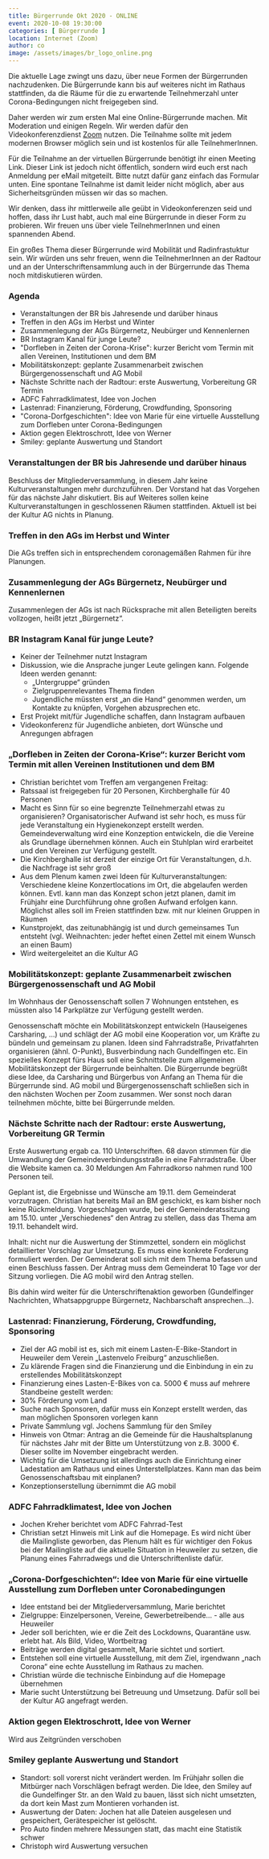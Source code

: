 ```yaml
---
title: Bürgerrunde Okt 2020 - ONLINE
event: 2020-10-08 19:30:00
categories: [ Bürgerrunde ]
location: Internet (Zoom)
author: co
image: /assets/images/br_logo_online.png
---
```

Die aktuelle Lage zwingt uns dazu, über neue Formen der Bürgerrunden nachzudenken. Die Bürgerrunde kann bis auf weiteres nicht im Rathaus stattfinden, da die Räume für die zu erwartende Teilnehmerzahl unter Corona-Bedingungen nicht freigegeben sind. 

Daher werden wir zum ersten Mal eine Online-Bürgerrunde machen. Mit Moderation und einigen Regeln. 
Wir werden dafür den Videokonferenzdienst [Zoom](https://zoom.us/) nutzen. Die Teilnahme sollte mit jedem modernen Browser möglich sein und ist kostenlos für alle TeilnehmerInnen. 

Für die Teilnahme an der virtuellen Bürgerrunde benötigt ihr einen Meeting Link. Dieser Link ist jedoch nicht öffentlich, sondern wird euch erst nach Anmeldung per eMail mitgeteilt. Bitte nutzt dafür ganz einfach das Formular unten. Eine spontane Teilnahme ist damit leider nicht möglich, aber aus Sicherheitsgründen müssen wir das so machen.

Wir denken, dass ihr mittlerweile alle geübt in Videokonferenzen seid und hoffen, dass ihr Lust habt, auch mal eine Bürgerrunde in dieser Form zu probieren. Wir freuen uns über viele TeilnehmerInnen und einen spannenden Abend. 

Ein großes Thema dieser Bürgerrunde wird Mobilität und Radinfrastuktur sein. Wir würden uns sehr freuen, wenn die TeilnehmerInnen an der Radtour und an der Unterschriftensammlung auch in der Bürgerrunde das Thema noch mitdiskutieren würden. 

### Agenda

* Veranstaltungen der BR bis Jahresende und darüber hinaus 
* Treffen in den AGs im Herbst und Winter 
* Zusammenlegung der AGs Bürgernetz, Neubürger und Kennenlernen
* BR Instagram Kanal für junge Leute?
* "Dorfleben in Zeiten der Corona-Krise": kurzer Bericht vom Termin mit allen Vereinen, Institutionen und dem BM 
* Mobilitätskonzept: geplante Zusammenarbeit zwischen Bürgergenossenschaft und AG Mobil 
* Nächste Schritte nach der Radtour: erste Auswertung, Vorbereitung GR Termin
* ADFC Fahrradklimatest, Idee von Jochen
* Lastenrad: Finanzierung, Förderung, Crowdfunding, Sponsoring 
* "Corona-Dorfgeschichten": Idee von Marie für eine virtuelle Ausstellung zum Dorfleben unter Corona-Bedingungen 
* Aktion gegen Elektroschrott, Idee von Werner
* Smiley: geplante Auswertung und Standort 

<!--
### Anmeldung

Hier meldet ihr euch zur Bürgerrunde an. Der Zoom Link kommt per eMail.

<form name="brokt2020" class="form-horizontal" method="POST" data-netlify="true" action="/thankyou">
<fieldset>

<div class="form-group">
  <label class="col-md-12 control-label" for="name"><strong>Name</strong></label>  
  <div class="col-md-12">
  <input id="name" name="name" type="text" placeholder="" class="form-control input-md" required>
    
  </div>
</div>

<div class="form-group">
  <label class="col-md-12 control-label" for="email"><strong>eMail Adresse</strong></label>  
  <div class="col-md-12">
  <input id="email" name="email" type="email" placeholder="" class="form-control input-md" required>
    
  </div>
</div>

<div class="form-group">
  <div class="col-md-12">
    <button id="absenden" name="absenden" class="btn btn-primary">Anmeldung</button>
  </div>
</div>

</fieldset>
</form>
-->

### Veranstaltungen der BR bis Jahresende und darüber hinaus

Beschluss der Mitgliederversammlung, in diesem Jahr keine Kulturveranstaltungen mehr durchzuführen. Der Vorstand hat das Vorgehen für das nächste Jahr diskutiert. Bis auf Weiteres sollen keine Kulturveranstaltungen in geschlossenen Räumen stattfinden. Aktuell ist bei der Kultur AG nichts in Planung.

### Treffen in den AGs im Herbst und Winter

Die AGs treffen sich in entsprechendem coronagemäßen Rahmen für ihre Planungen.

### Zusammenlegung der AGs Bürgernetz, Neubürger und Kennenlernen

Zusammenlegen der AGs ist nach Rücksprache mit allen Beteiligten bereits vollzogen, heißt jetzt „Bürgernetz“.

### BR Instagram Kanal für junge Leute?

* Keiner der Teilnehmer nutzt Instagram
* Diskussion, wie die Ansprache junger Leute gelingen kann. Folgende Ideen werden genannt:
  * „Untergruppe“ gründen
  * Zielgruppenrelevantes Thema finden
  * Jugendliche müssten erst „an die Hand“ genommen werden, um Kontakte zu knüpfen, Vorgehen abzusprechen etc.
* Erst Projekt mit/für Jugendliche schaffen, dann Instagram aufbauen
* Videokonferenz für Jugendliche anbieten, dort Wünsche und Anregungen abfragen

### „Dorfleben in Zeiten der Corona-Krise“: kurzer Bericht vom Termin mit allen Vereinen Institutionen und dem BM 

* Christian berichtet vom Treffen am vergangenen Freitag:
* Ratssaal ist freigegeben für 20 Personen, Kirchberghalle für 40 Personen
* Macht es Sinn für so eine begrenzte Teilnehmerzahl etwas zu organisieren? Organisatorischer Aufwand ist sehr hoch, es muss für jede Veranstaltung ein Hygienekonzept erstellt werden. Gemeindeverwaltung wird eine Konzeption entwickeln, die die Vereine als Grundlage übernehmen können. Auch ein Stuhlplan wird erarbeitet und den Vereinen zur Verfügung gestellt.
* Die Kirchberghalle ist derzeit der einzige Ort für Veranstaltungen, d.h. die Nachfrage ist sehr groß
* Aus dem Plenum kamen zwei Ideen für Kulturveranstaltungen: Verschiedene kleine Konzertlocations im Ort, die abgelaufen werden können. Evtl. kann man das Konzept schon jetzt planen, damit im Frühjahr eine Durchführung ohne großen Aufwand erfolgen kann. Möglichst alles soll im Freien stattfinden bzw. mit nur kleinen Gruppen in Räumen
* Kunstprojekt, das zeitunabhängig ist und durch gemeinsames Tun entsteht (vgl. Weihnachten: jeder heftet einen Zettel mit einem Wunsch an einen Baum)
* Wird weitergeleitet an die Kultur AG

### Mobilitätskonzept: geplante Zusammenarbeit zwischen Bürgergenossenschaft und AG Mobil

Im Wohnhaus der Genossenschaft sollen 7 Wohnungen entstehen, es müssten also 14 Parkplätze zur Verfügung gestellt werden. 

Genossenschaft möchte ein Mobilitätskonzept entwickeln (Hauseigenes Carsharing, …) und schlägt der AG mobil eine Kooperation vor, um Kräfte zu bündeln und gemeinsam zu planen. Ideen sind Fahrradstraße, Privatfahrten organisieren (ähnl. O-Punkt), Busverbindung nach Gundelfingen etc. Ein spezielles Konzept fürs Haus soll eine Schnittstelle zum allgemeinen Mobilitätskonzept der Bürgerrunde beinhalten.
Die Bürgerrunde begrüßt diese Idee, da Carsharing und Bürgerbus von Anfang an Thema für die Bürgerrunde sind. 
AG mobil und Bürgergenossenschaft schließen sich in den nächsten Wochen per Zoom zusammen. Wer sonst noch daran teilnehmen möchte, bitte bei Bürgerrunde melden.

### Nächste Schritte nach der Radtour: erste Auswertung, Vorbereitung GR Termin

Erste Auswertung ergab ca. 110 Unterschriften. 68 davon stimmen für die Umwandlung der Gemeindeverbindungsstraße in eine Fahrradstraße. Über die Website kamen ca. 30 Meldungen
Am Fahrradkorso nahmen rund 100 Personen teil.

Geplant ist, die Ergebnisse und Wünsche am 19.11. dem Gemeinderat vorzutragen. Christian hat bereits Mail an BM geschickt, es kam bisher noch keine Rückmeldung. Vorgeschlagen wurde, bei der Gemeinderatssitzung am 15.10. unter „Verschiedenes“ den Antrag zu stellen, dass das Thema am 19.11. behandelt wird.

Inhalt: nicht nur die Auswertung der Stimmzettel, sondern ein möglichst detaillierter Vorschlag zur Umsetzung. Es muss eine konkrete Forderung formuliert werden. Der Gemeinderat soll sich mit dem Thema befassen und einen Beschluss fassen. Der Antrag muss dem Gemeinderat 10 Tage vor der Sitzung vorliegen. Die AG mobil wird den Antrag stellen.

Bis dahin wird weiter für die Unterschriftenaktion geworben (Gundelfinger Nachrichten, Whatsappgruppe Bürgernetz, Nachbarschaft ansprechen…).

### Lastenrad: Finanzierung, Förderung, Crowdfunding, Sponsoring

* Ziel der AG mobil ist es, sich mit einem Lasten-E-Bike-Standort in Heuweiler dem Verein „Lastenvelo Freiburg“ anzuschließen.
* Zu klärende Fragen sind die Finanzierung und die Einbindung in ein zu erstellendes Mobilitätskonzept
* Finanzierung eines Lasten-E-Bikes von ca. 5000 € muss auf mehrere Standbeine gestellt werden:
* 30% Förderung vom Land
* Suche nach Sponsoren, dafür muss ein Konzept erstellt werden, das man möglichen Sponsoren vorlegen kann
* Private Sammlung vgl. Jochens Sammlung für den Smiley
* Hinweis von Otmar: Antrag an die Gemeinde für die Haushaltsplanung für nächstes Jahr mit der Bitte um Unterstützung von z.B. 3000 €. Dieser sollte im November eingebracht werden.
* Wichtig für die Umsetzung ist allerdings auch die Einrichtung einer Ladestation am Rathaus und eines Unterstellplatzes. Kann man das beim Genossenschaftsbau mit einplanen?
* Konzeptionserstellung übernimmt die AG mobil

### ADFC Fahrradklimatest, Idee von Jochen

* Jochen Kreher berichtet vom ADFC Fahrrad-Test
* Christian setzt Hinweis mit Link auf die Homepage. Es wird nicht über die Mailingliste geworben, das Plenum hält es für wichtiger den Fokus bei der Mailingliste auf die aktuelle Situation in Heuweiler zu setzen,  die Planung eines Fahrradwegs und die Unterschriftenliste dafür.

### „Corona-Dorfgeschichten“: Idee von Marie für eine virtuelle Ausstellung zum Dorfleben unter Coronabedingungen

* Idee entstand bei der Mitgliederversammlung, Marie berichtet
* Zielgruppe: Einzelpersonen, Vereine, Gewerbetreibende… - alle aus Heuweiler
* Jeder soll berichten, wie er die Zeit des Lockdowns, Quarantäne usw. erlebt hat. Als Bild, Video, Wortbeitrag
* Beiträge werden digital gesammelt, Marie sichtet und sortiert.
* Entstehen soll eine virtuelle Ausstellung, mit dem Ziel, irgendwann „nach Corona“ eine echte Ausstellung im Rathaus zu machen.
* Christian würde die technische Einbindung auf die Homepage übernehmen
* Marie sucht Unterstützung bei Betreuung und Umsetzung. Dafür soll bei der Kultur AG angefragt werden.

### Aktion gegen Elektroschrott, Idee von Werner

Wird aus Zeitgründen verschoben

### Smiley geplante Auswertung und Standort

* Standort: soll vorerst nicht verändert werden. Im Frühjahr sollen die Mitbürger nach Vorschlägen befragt werden. Die Idee, den Smiley auf die Gundelfinger Str. an den Wald zu bauen, lässt sich nicht umsetzten, da dort kein Mast zum Montieren vorhanden ist.
* Auswertung der Daten: Jochen hat alle Dateien ausgelesen und gespeichert, Gerätespeicher ist gelöscht.
* Pro Auto finden mehrere Messungen statt, das macht eine Statistik schwer
* Christoph wird Auswertung versuchen
